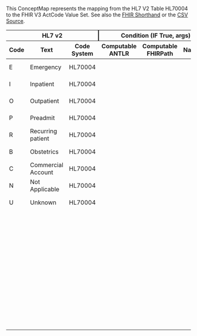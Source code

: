 
This ConceptMap represents the mapping from the HL7 V2 Table HL70004 to the FHIR V3 ActCode Value Set. See also the <a href='https://github.com/HL7/v2-to-fhir/blob/master/tank/Table HL70004 to V3 ActCode.fsh'>FHIR Shorthand</a> or the <a href='https://github.com/HL7/v2-to-fhir/blob/master/mappings/codesystems/HL7 Concept Map_ PatientClass[Encounter Class] - Sheet1.csv'>CSV Source</a>.
<table class='grid'><thead>
<tr><th colspan='3' style='border-right: 2px solid black;'>HL7 v2</th><th colspan='3' style='border-right: 2px solid black;'>Condition (IF True, args)</th><th colspan='4'>HL7 FHIR</th><th rowspan='2'>Comments</th></tr>
<tr><th>Code</th><th>Text</th><th>Code System</th><th>Computable ANTLR</th><th>Computable FHIRPath</th><th>Narrative</th><th>Code</th><th>Proposed Extension</th><th>Display</th><th>Code System</th></tr></thead>
<tbody>
<tr><td>E</td><td>Emergency</td><td style='border-right: 2px'>HL70004</td><td></td><td></td><td style='border-right: 2px'></td><td>EMER</td><td>emergency</td><td></td><td><a href='https://hl7.org/fhir/R4/v3/ActCode/cs.html'>http://terminology.hl7.org/CodeSystem/v3-ActCode</a></td><td></td></tr>
<tr><td>I</td><td>Inpatient</td><td style='border-right: 2px'>HL70004</td><td></td><td></td><td style='border-right: 2px'></td><td>IMP</td><td>inpatient encounter</td><td></td><td><a href='https://hl7.org/fhir/R4/v3/ActCode/cs.html'>http://terminology.hl7.org/CodeSystem/v3-ActCode</a></td><td></td></tr>
<tr><td>O</td><td>Outpatient</td><td style='border-right: 2px'>HL70004</td><td></td><td></td><td style='border-right: 2px'></td><td>AMB</td><td>ambulatory</td><td></td><td><a href='https://hl7.org/fhir/R4/v3/ActCode/cs.html'>http://terminology.hl7.org/CodeSystem/v3-ActCode</a></td><td></td></tr>
<tr><td>P</td><td>Preadmit</td><td style='border-right: 2px'>HL70004</td><td></td><td></td><td style='border-right: 2px'></td><td>PRENC</td><td>pre-admission</td><td></td><td><a href='https://hl7.org/fhir/R4/v3/ActCode/cs.html'>http://terminology.hl7.org/CodeSystem/v3-ActCode</a></td><td></td></tr>
<tr><td>R</td><td>Recurring patient</td><td style='border-right: 2px'>HL70004</td><td></td><td></td><td style='border-right: 2px'></td><td>R</td><td>Recurring patient</td><td></td><td><a href='https://hl7.org/fhir/R4/v2/0004/index.html'>http://terminology.hl7.org/CodeSystem/v2-0004</a></td><td></td></tr>
<tr><td>B</td><td>Obstetrics</td><td style='border-right: 2px'>HL70004</td><td></td><td></td><td style='border-right: 2px'></td><td>B</td><td>Obstetrics</td><td></td><td><a href='https://hl7.org/fhir/R4/v2/0004/index.html'>http://terminology.hl7.org/CodeSystem/v2-0004</a></td><td></td></tr>
<tr><td>C</td><td>Commercial Account</td><td style='border-right: 2px'>HL70004</td><td></td><td></td><td style='border-right: 2px'></td><td>C</td><td>Commercial Account</td><td></td><td><a href='https://hl7.org/fhir/R4/v2/0004/index.html'>http://terminology.hl7.org/CodeSystem/v2-0004</a></td><td></td></tr>
<tr><td>N</td><td>Not Applicable</td><td style='border-right: 2px'>HL70004</td><td></td><td></td><td style='border-right: 2px'></td><td>N</td><td>Not Applicable</td><td></td><td><a href='https://hl7.org/fhir/R4/v2/0004/index.html'>http://terminology.hl7.org/CodeSystem/v2-0004</a></td><td></td></tr>
<tr><td>U</td><td>Unknown</td><td style='border-right: 2px'>HL70004</td><td></td><td></td><td style='border-right: 2px'></td><td>U</td><td>Unknown</td><td></td><td><a href='https://hl7.org/fhir/R4/v2/0004/index.html'>http://terminology.hl7.org/CodeSystem/v2-0004</a></td><td></td></tr>
<tr><td></td><td></td><td style='border-right: 2px'></td><td></td><td></td><td style='border-right: 2px'></td><td>FLD</td><td>field</td><td></td><td><a href='https://hl7.org/fhir/R4/v3/ActCode/cs.html'>http://terminology.hl7.org/CodeSystem/v3-ActCode</a></td><td></td></tr>
<tr><td></td><td></td><td style='border-right: 2px'></td><td></td><td></td><td style='border-right: 2px'></td><td>HH</td><td>home health</td><td></td><td><a href='https://hl7.org/fhir/R4/v3/ActCode/cs.html'>http://terminology.hl7.org/CodeSystem/v3-ActCode</a></td><td></td></tr>
<tr><td></td><td></td><td style='border-right: 2px'></td><td></td><td></td><td style='border-right: 2px'></td><td>ACUTE</td><td>inpatient acute</td><td></td><td><a href='https://hl7.org/fhir/R4/v3/ActCode/cs.html'>http://terminology.hl7.org/CodeSystem/v3-ActCode</a></td><td></td></tr>
<tr><td></td><td></td><td style='border-right: 2px'></td><td></td><td></td><td style='border-right: 2px'></td><td>NONAC</td><td>inpatient non-acute</td><td></td><td><a href='https://hl7.org/fhir/R4/v3/ActCode/cs.html'>http://terminology.hl7.org/CodeSystem/v3-ActCode</a></td><td></td></tr>
<tr><td></td><td></td><td style='border-right: 2px'></td><td></td><td></td><td style='border-right: 2px'></td><td>OBSENC</td><td>observation encounter</td><td></td><td><a href='https://hl7.org/fhir/R4/v3/ActCode/cs.html'>http://terminology.hl7.org/CodeSystem/v3-ActCode</a></td><td></td></tr>
<tr><td></td><td></td><td style='border-right: 2px'></td><td></td><td></td><td style='border-right: 2px'></td><td>SS</td><td>short stay</td><td></td><td><a href='https://hl7.org/fhir/R4/v3/ActCode/cs.html'>http://terminology.hl7.org/CodeSystem/v3-ActCode</a></td><td></td></tr>
<tr><td></td><td></td><td style='border-right: 2px'></td><td></td><td></td><td style='border-right: 2px'></td><td>VR</td><td>virtual</td><td></td><td><a href='https://hl7.org/fhir/R4/v3/ActCode/cs.html'>http://terminology.hl7.org/CodeSystem/v3-ActCode</a></td><td></td></tr>
</tbody></table>
